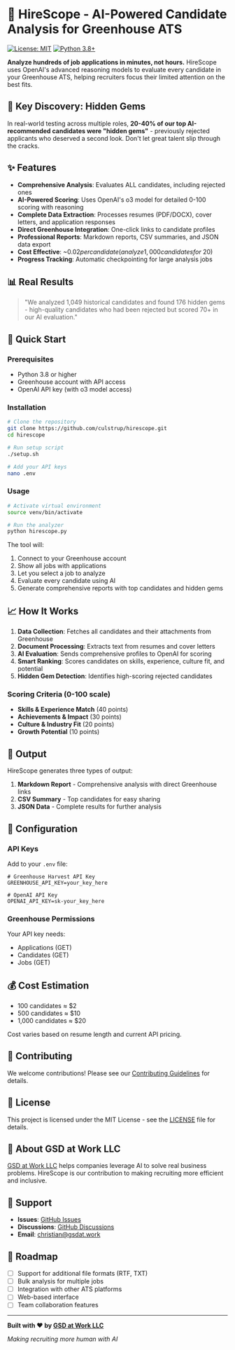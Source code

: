# 🎯 HireScope - AI-Powered Candidate Analysis for Greenhouse ATS

[![License: MIT](https://img.shields.io/badge/License-MIT-yellow.svg)](https://opensource.org/licenses/MIT)
[![Python 3.8+](https://img.shields.io/badge/python-3.8+-blue.svg)](https://www.python.org/downloads/)

**Analyze hundreds of job applications in minutes, not hours.** HireScope uses OpenAI's advanced reasoning models to evaluate every candidate in your Greenhouse ATS, helping recruiters focus their limited attention on the best fits.

## 🌟 Key Discovery: Hidden Gems

In real-world testing across multiple roles, **20-40% of our top AI-recommended candidates were "hidden gems"** - previously rejected applicants who deserved a second look. Don't let great talent slip through the cracks.

## ✨ Features

- **Comprehensive Analysis**: Evaluates ALL candidates, including rejected ones
- **AI-Powered Scoring**: Uses OpenAI's o3 model for detailed 0-100 scoring with reasoning
- **Complete Data Extraction**: Processes resumes (PDF/DOCX), cover letters, and application responses
- **Direct Greenhouse Integration**: One-click links to candidate profiles
- **Professional Reports**: Markdown reports, CSV summaries, and JSON data export
- **Cost Effective**: ~$0.02 per candidate (analyze 1,000 candidates for ~$20)
- **Progress Tracking**: Automatic checkpointing for large analysis jobs

## 📊 Real Results

> "We analyzed 1,049 historical candidates and found 176 hidden gems - high-quality candidates who had been rejected but scored 70+ in our AI evaluation."

## 🚀 Quick Start

### Prerequisites

- Python 3.8 or higher
- Greenhouse account with API access
- OpenAI API key (with o3 model access)

### Installation

```bash
# Clone the repository
git clone https://github.com/culstrup/hirescope.git
cd hirescope

# Run setup script
./setup.sh

# Add your API keys
nano .env
```

### Usage

```bash
# Activate virtual environment
source venv/bin/activate

# Run the analyzer
python hirescope.py
```

The tool will:
1. Connect to your Greenhouse account
2. Show all jobs with applications
3. Let you select a job to analyze
4. Evaluate every candidate using AI
5. Generate comprehensive reports with top candidates and hidden gems

## 📈 How It Works

1. **Data Collection**: Fetches all candidates and their attachments from Greenhouse
2. **Document Processing**: Extracts text from resumes and cover letters
3. **AI Evaluation**: Sends comprehensive profiles to OpenAI for scoring
4. **Smart Ranking**: Scores candidates on skills, experience, culture fit, and potential
5. **Hidden Gem Detection**: Identifies high-scoring rejected candidates

### Scoring Criteria (0-100 scale)

- **Skills & Experience Match** (40 points)
- **Achievements & Impact** (30 points)
- **Culture & Industry Fit** (20 points)
- **Growth Potential** (10 points)

## 📁 Output

HireScope generates three types of output:

1. **Markdown Report** - Comprehensive analysis with direct Greenhouse links
2. **CSV Summary** - Top candidates for easy sharing
3. **JSON Data** - Complete results for further analysis

## 🔧 Configuration

### API Keys

Add to your `.env` file:

```env
# Greenhouse Harvest API Key
GREENHOUSE_API_KEY=your_key_here

# OpenAI API Key
OPENAI_API_KEY=sk-your_key_here
```

### Greenhouse Permissions

Your API key needs:
- Applications (GET)
- Candidates (GET)
- Jobs (GET)

## 💰 Cost Estimation

- 100 candidates ≈ $2
- 500 candidates ≈ $10
- 1,000 candidates ≈ $20

Cost varies based on resume length and current API pricing.

## 🤝 Contributing

We welcome contributions! Please see our [Contributing Guidelines](CONTRIBUTING.md) for details.

## 📄 License

This project is licensed under the MIT License - see the [LICENSE](LICENSE) file for details.

## 🏢 About GSD at Work LLC

[GSD at Work LLC](https://gsdat.work) helps companies leverage AI to solve real business problems. HireScope is our contribution to making recruiting more efficient and inclusive.

## 🙋 Support

- **Issues**: [GitHub Issues](https://github.com/culstrup/hirescope/issues)
- **Discussions**: [GitHub Discussions](https://github.com/culstrup/hirescope/discussions)
- **Email**: christian@gsdat.work

## 🚀 Roadmap

- [ ] Support for additional file formats (RTF, TXT)
- [ ] Bulk analysis for multiple jobs
- [ ] Integration with other ATS platforms
- [ ] Web-based interface
- [ ] Team collaboration features

---

**Built with ❤️ by [GSD at Work LLC](https://gsdat.work)**

*Making recruiting more human with AI*
